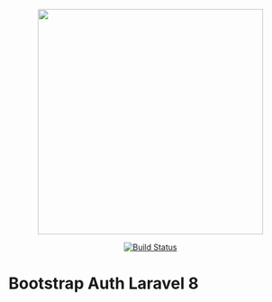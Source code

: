 <p align="center"><a href="https://laravel.com" target="_blank"><img src="https://raw.githubusercontent.com/laravel/art/master/logo-lockup/5%20SVG/2%20CMYK/1%20Full%20Color/laravel-logolockup-cmyk-red.svg" width="400"></a></p>

<p align="center">
<a href="#"><img src="https://visitor-badge.glitch.me/badge?page_id=J-Sandaruwan.laravel-with-bootstrap" alt="Build Status"></a>
</p>

# Bootstrap Auth Laravel 8
